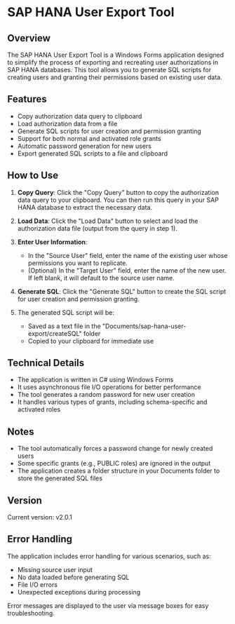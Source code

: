 ﻿# SAP HANA User Export Tool

## Overview

The SAP HANA User Export Tool is a Windows Forms application designed to simplify the process of exporting and recreating user authorizations in SAP HANA databases. This tool allows you to generate SQL scripts for creating users and granting their permissions based on existing user data.

## Features

- Copy authorization data query to clipboard
- Load authorization data from a file
- Generate SQL scripts for user creation and permission granting
- Support for both normal and activated role grants
- Automatic password generation for new users
- Export generated SQL scripts to a file and clipboard

## How to Use

1. **Copy Query**: Click the "Copy Query" button to copy the authorization data query to your clipboard. You can then run this query in your SAP HANA database to extract the necessary data.

2. **Load Data**: Click the "Load Data" button to select and load the authorization data file (output from the query in step 1).

3. **Enter User Information**:
   - In the "Source User" field, enter the name of the existing user whose permissions you want to replicate.
   - (Optional) In the "Target User" field, enter the name of the new user. If left blank, it will default to the source user name.

4. **Generate SQL**: Click the "Generate SQL" button to create the SQL script for user creation and permission granting.

5. The generated SQL script will be:
   - Saved as a text file in the "Documents/sap-hana-user-export/createSQL" folder
   - Copied to your clipboard for immediate use

## Technical Details

- The application is written in C# using Windows Forms
- It uses asynchronous file I/O operations for better performance
- The tool generates a random password for new user creation
- It handles various types of grants, including schema-specific and activated roles

## Notes

- The tool automatically forces a password change for newly created users
- Some specific grants (e.g., PUBLIC roles) are ignored in the output
- The application creates a folder structure in your Documents folder to store the generated SQL files

## Version

Current version: v2.0.1

## Error Handling

The application includes error handling for various scenarios, such as:
- Missing source user input
- No data loaded before generating SQL
- File I/O errors
- Unexpected exceptions during processing

Error messages are displayed to the user via message boxes for easy troubleshooting.